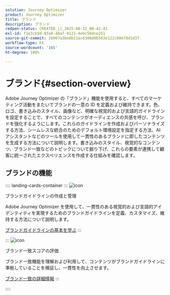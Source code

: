 ```yaml
---
solution: Journey Optimizer
product: Journey Optimizer
title: ブランド
description: ブランド
redpen-status: CREATED_||_2025-08-12_00-41-41
exl-id: f1e3cb9d-83a8-48af-9121-4ebc56dce251
source-git-commit: 2b907a3be8b11ac6308d0b563e122c88478d1d37
workflow-type: ht
source-wordcount: '165'
ht-degree: 100%

---
```


# ブランド{#section-overview}

Adobe Journey Optimizer の「ブランド」機能を使用すると、すべてのマーケティング活動をまたいでブランドの一意の ID を定義および維持できます。色、ロゴ、書き込みのスタイル、画像など、明確な視覚的および言語的ガイドラインを設定することで、すべてのコンテンツがオーディエンスの共感を呼び、ブランドを強化するようにします。これらのガイドラインを作成およびパーソナライズする方法、シームレスな統合のためのデフォルト環境設定を指定する方法、AI アシスタントなどのツールを使用して一貫性のあるブランドに即したコンテンツを生成する方法について説明します。書き込みのスタイル、視覚的なコンテンツ、ブランド一致などのトピックについて掘り下げ、これらの要素が連携して顧客に統一されたエクスペリエンスを作成する仕組みを確認します。

## ブランドの機能

:::: landing-cards-container
:::
![icon](https://cdn.experienceleague.adobe.com/icons/circle-play.svg?lang=ja)

ブランドガイドラインの作成と管理

Adobe Journey Optimizer を使用して、一貫性のある視覚的および言語的アイデンティティを実現するためのブランドガイドラインを定義、カスタマイズ、維持する方法について説明します。

[ブランドガイドラインの基本を学ぶ](../using/content-management/brands.md)
:::

:::
![icon](https://cdn.experienceleague.adobe.com/icons/list-check.svg)

ブランド一致スコアの評価

ブランド一致機能を理解および利用して、コンテンツがブランドガイドラインに準拠していることを検証し、一貫性を向上させます。

[ブランド一致の詳細情報](../using/content-management/brands-score.md)
:::

::::
